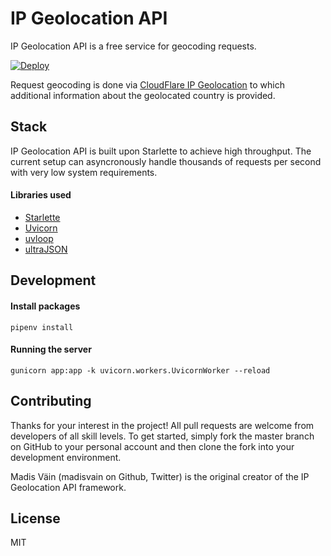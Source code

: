 # IP Geolocation API

IP Geolocation API is a free service for geocoding requests.

[![Deploy](https://www.herokucdn.com/deploy/button.svg)](https://heroku.com/deploy?template=https://github.com/SHSharkar/geolocationapi)

Request geocoding is done via [CloudFlare IP Geolocation](https://support.cloudflare.com/hc/en-us/articles/200168236-What-does-Cloudflare-IP-Geolocation-do-) to which additional information about the geolocated country is provided.


## Stack

IP Geolocation API is built upon Starlette to achieve high throughput. The current setup can asyncronously handle thousands of requests per second with very low system requirements.

#### Libraries used
* [Starlette](https://www.starlette.io/)
* [Uvicorn](https://www.uvicorn.org/)
* [uvloop](https://github.com/MagicStack/uvloop)
* [ultraJSON](https://github.com/esnme/ultrajson)


## Development
#### Install packages
```shell
pipenv install
```

#### Running the server
```shell
gunicorn app:app -k uvicorn.workers.UvicornWorker --reload
```

## Contributing
Thanks for your interest in the project! All pull requests are welcome from developers of all skill levels. To get started, simply fork the master branch on GitHub to your personal account and then clone the fork into your development environment.

Madis Väin (madisvain on Github, Twitter) is the original creator of the IP Geolocation API framework.

## License
MIT

